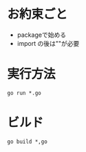 # お約束ごと
- packageで始める  
- import の後は\"\"が必要  
  
# 実行方法    
```
go run *.go
```

# ビルド  

```
go build *,go
```

